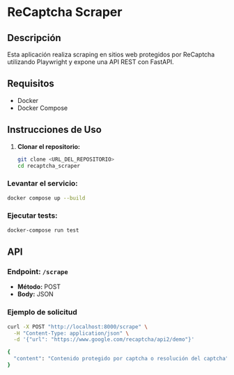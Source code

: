 # ReCaptcha Scraper

## Descripción

Esta aplicación realiza scraping en sitios web protegidos por ReCaptcha utilizando Playwright y expone una API REST con FastAPI.

## Requisitos

- Docker
- Docker Compose

## Instrucciones de Uso


1. **Clonar el repositorio:**

   ```bash
   git clone <URL_DEL_REPOSITORIO>
   cd recaptcha_scraper
   ```

### Levantar el servicio:

```bash
docker compose up --build
```

### Ejecutar tests:

```bash
docker-compose run test
```
## API

### Endpoint: `/scrape`

- **Método:** POST
- **Body:** JSON

### Ejemplo de solicitud

```bash
curl -X POST "http://localhost:8000/scrape" \
  -H "Content-Type: application/json" \
  -d '{"url": "https://www.google.com/recaptcha/api2/demo"}'

{
  "content": "Contenido protegido por captcha o resolución del captcha"
}

```